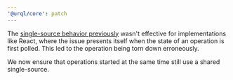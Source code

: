 ```yaml
---
'@urql/core': patch
---
```


The [single-source behavior previously](https://github.com/FormidableLabs/urql/pull/1515) wasn't effective for implementations like React,
where the issue presents itself when the state of an operation is first polled. This led to the operation being torn down erroneously.

We now ensure that operations started at the same time still use a shared single-source.
